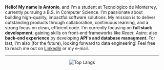 
**Hello! My name is Antonio**, and I'm a student at Tecnológico de Monterrey, currently pursuing a B.S. in Computer Science. I'm passionate about building high-quality, impactful software solutions. My mission is to deliver outstanding products through collaboration, continuous learning, and a strong focus on clean, efficient code. I'm currently focusing on **full stack development**, gaining skills on front-end frameworks like *React*, *Astro*; also **back-end experience** by developing **API's and database managment**. For last, i'm also (for the future), looking forward to data engineering! Feel free to reach me out on [LinkedIn](https://www.linkedin.com/in/luisbolaina/) or my e-mail. 

-----
<p align="center">
         <img src="https://github-readme-stats.vercel.app/api/top-langs/?username=bashlui&hide=html,css&layout=compact&bg_color=ffffff&text_color=#4f4f4f&title_color=#4f4f4f&border_color=ffffff" alt="Top Langs" />
</p>
